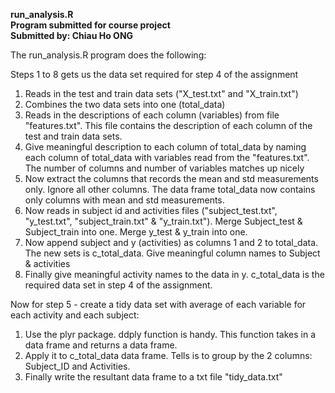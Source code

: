 **run_analysis.R**   
**Program submitted for course project**   
**Submitted by: Chiau Ho ONG**

The run_analysis.R program does the following:

Steps 1 to 8 gets us the data set required for step 4 of the assignment

1. Reads in the test and train data sets ("X_test.txt" and "X_train.txt")
2. Combines the two data sets into one (total_data)
3. Reads in the descriptions of each column (variables) from file "features.txt". This file contains the description of each column of the test and train data sets.
4. Give meaningful description to each column of total_data by naming each column of total_data with variables read from the "features.txt". The number of columns and number of variables matches up nicely
5. Now extract the columns that records the mean and std measurements only. Ignore all other columns. The data frame total_data now contains only columns with mean and std measurements.
6. Now reads in subject id and activities files ("subject_test.txt", "y_test.txt", "subject_train.txt" & "y_train.txt"). Merge Subject_test & Subject_train into one. Merge y_test & y_train into one. 
7. Now append subject and y (activities) as columns 1 and 2 to total_data. The new sets is c_total_data. Give meaningful column names to Subject & activities
8. Finally give meaningful activity names to the data in y. c_total_data is the required data set in step 4 of the assignment.

Now for step 5 - create a tidy data set with average of each variable for each activity and each subject:

1. Use the plyr package. ddply function is handy. This function takes in a data frame and returns a data frame.
2. Apply it to c_total_data data frame. Tells is to group by the 2 columns: Subject_ID and Activities. 
3. Finally write the resultant data frame to a txt file "tidy_data.txt"
